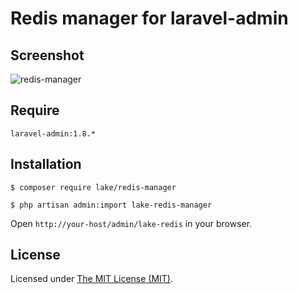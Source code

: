 Redis manager for laravel-admin
========================

## Screenshot
![redis-manager](https://user-images.githubusercontent.com/24578855/96372816-521a7200-119b-11eb-9d34-f1b30470ad84.png)

## Require
```
laravel-admin:1.8.*
```

## Installation
```
$ composer require lake/redis-manager

$ php artisan admin:import lake-redis-manager
```

Open `http://your-host/admin/lake-redis` in your browser.

License
------------
Licensed under [The MIT License (MIT)](LICENSE).
